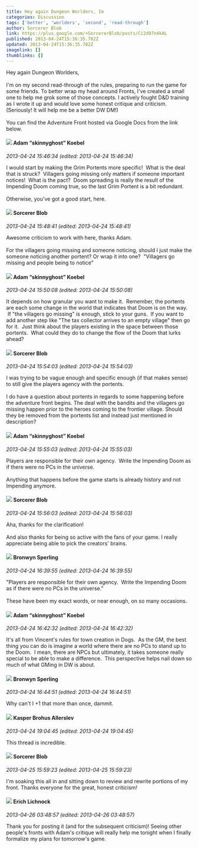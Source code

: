 ```yaml
---
title: Hey again Dungeon Worlders, Im
categories: Discussion
tags: ['better', 'worlders', 'second', 'read-through']
author: Sorcerer Blob
link: https://plus.google.com/+SorcererBlob/posts/Ci2d97n4kAL
published: 2013-04-24T15:36:35.782Z
updated: 2013-04-24T15:36:35.782Z
imagelink: []
thumblinks: []
---
```


Hey again Dungeon Worlders,<br /><br />I&#39;m on my second read-through of the rules, preparing to run the game for some friends. To better wrap my head around Fronts, I&#39;ve created a small one to help me grok some of those concepts. I actively fought D&amp;D training as I wrote it up and would love some honest critique and criticism. (Seriously! It will help me be a better DW DM!)<br /><br />You can find the Adventure Front hosted via Google Docs from the link below.
<div id='comment z12sytg52nqfdrzu523vfhir3tyngpxrr04'>
  <h4><img src='{{site.baseurl}}//images/avatars/112484087750169360510_photo.jpg'> Adam “skinnyghost” Koebel</h4>
      <p><cite>2013-04-24 15:46:34 (edited: 2013-04-24 15:46:34)</cite></p>
        <p>I would start by making the Grim Portents more specific!  What is the deal that is struck?  Villagers going missing only matters if someone important notices!  What is the pact?  Doom spreading is really the result of the Impending Doom coming true, so the last Grim Portent is a bit redundant.  <br /><br />Otherwise, you&#39;ve got a good start, here.</p>
</div>
        

<div id='comment z12sytg52nqfdrzu523vfhir3tyngpxrr04'>
  <h4><img src='{{site.baseurl}}//images/avatars/115203550155137988258_photo.jpg'> Sorcerer Blob</h4>
      <p><cite>2013-04-24 15:48:41 (edited: 2013-04-24 15:48:41)</cite></p>
        <p>Awesome criticism to work with here, thanks Adam.<br /><br />For the villagers going missing and someone noticing, should I just make the someone noticing another portent? Or wrap it into one?  &quot;Villagers go missing and people being to notice&quot;</p>
</div>
        

<div id='comment z12sytg52nqfdrzu523vfhir3tyngpxrr04'>
  <h4><img src='{{site.baseurl}}//images/avatars/112484087750169360510_photo.jpg'> Adam “skinnyghost” Koebel</h4>
      <p><cite>2013-04-24 15:50:08 (edited: 2013-04-24 15:50:08)</cite></p>
        <p>It depends on how granular you want to make it.  Remember, the portents are each some change in the world that indicates that Doom is on the way.  If &quot;the villagers go missing&quot; is enough, stick to your guns.  If you want to add another step like &quot;The tax collector arrives to an empty village&quot; then go for it.  Just think about the players existing in the space between those portents.  What could they do to change the flow of the Doom that lurks ahead?</p>
</div>
        

<div id='comment z12sytg52nqfdrzu523vfhir3tyngpxrr04'>
  <h4><img src='{{site.baseurl}}//images/avatars/115203550155137988258_photo.jpg'> Sorcerer Blob</h4>
      <p><cite>2013-04-24 15:54:03 (edited: 2013-04-24 15:54:03)</cite></p>
        <p>I was trying to be vague enough and specific enough (if that makes sense) to still give the players agency with the portents.<br /><br />I do have a question about portents in regards to some happening before the adventure front begins. The deal with the bandits and the villagers go missing happen prior to the heroes coming to the frontier village. Should they be removed from the portents list and instead just mentioned in description?</p>
</div>
        

<div id='comment z12sytg52nqfdrzu523vfhir3tyngpxrr04'>
  <h4><img src='{{site.baseurl}}//images/avatars/112484087750169360510_photo.jpg'> Adam “skinnyghost” Koebel</h4>
      <p><cite>2013-04-24 15:55:03 (edited: 2013-04-24 15:55:03)</cite></p>
        <p>Players are responsible for their own agency.  Write the Impending Doom as if there were no PCs in the universe.<br /><br />Anything that happens before the game starts is already history and not Impending anymore.</p>
</div>
        

<div id='comment z12sytg52nqfdrzu523vfhir3tyngpxrr04'>
  <h4><img src='{{site.baseurl}}//images/avatars/115203550155137988258_photo.jpg'> Sorcerer Blob</h4>
      <p><cite>2013-04-24 15:56:03 (edited: 2013-04-24 15:56:03)</cite></p>
        <p>Aha, thanks for the clarification!<br /><br />And also thanks for being so active with the fans of your game. I really appreciate being able to pick the creators&#39; brains.</p>
</div>
        

<div id='comment z12sytg52nqfdrzu523vfhir3tyngpxrr04'>
  <h4><img src='{{site.baseurl}}//images/avatars/116014356362508115157_photo.jpg'> Bronwyn Sperling</h4>
      <p><cite>2013-04-24 16:39:55 (edited: 2013-04-24 16:39:55)</cite></p>
        <p>&quot;Players are responsible for their own agency.  Write the Impending Doom as if there were no PCs in the universe.&quot;<br /><br />These have been my exact words, or near enough, on so many occasions.</p>
</div>
        

<div id='comment z12sytg52nqfdrzu523vfhir3tyngpxrr04'>
  <h4><img src='{{site.baseurl}}//images/avatars/112484087750169360510_photo.jpg'> Adam “skinnyghost” Koebel</h4>
      <p><cite>2013-04-24 16:42:32 (edited: 2013-04-24 16:42:32)</cite></p>
        <p>It&#39;s all from Vincent&#39;s rules for town creation in Dogs.  As the GM, the best thing you can do is imagine a world where there are no PCs to stand up to the Doom.  I mean, there are NPCs but ultimately, it takes someone really special to be able to make a difference.  This perspective helps nail down so much of what GMing in DW is about.</p>
</div>
        

<div id='comment z12sytg52nqfdrzu523vfhir3tyngpxrr04'>
  <h4><img src='{{site.baseurl}}//images/avatars/116014356362508115157_photo.jpg'> Bronwyn Sperling</h4>
      <p><cite>2013-04-24 16:44:51 (edited: 2013-04-24 16:44:51)</cite></p>
        <p>Why can&#39;t I +1 that more than once, dammit.</p>
</div>
        

<div id='comment z12sytg52nqfdrzu523vfhir3tyngpxrr04'>
  <h4><img src='{{site.baseurl}}//images/avatars/110937611143261107555_photo.jpg'> Kasper Brohus Allerslev</h4>
      <p><cite>2013-04-24 19:04:45 (edited: 2013-04-24 19:04:45)</cite></p>
        <p>This thread is incredible.</p>
</div>
        

<div id='comment z12sytg52nqfdrzu523vfhir3tyngpxrr04'>
  <h4><img src='{{site.baseurl}}//images/avatars/115203550155137988258_photo.jpg'> Sorcerer Blob</h4>
      <p><cite>2013-04-25 15:59:23 (edited: 2013-04-25 15:59:23)</cite></p>
        <p>I&#39;m soaking this all in and sitting down to review and rewrite portions of my front. Thanks everyone for the great, honest criticism!</p>
</div>
        

<div id='comment z12sytg52nqfdrzu523vfhir3tyngpxrr04'>
  <h4><img src='{{site.baseurl}}//images/avatars/108085187393593999705_photo.jpg'> Erich Lichnock</h4>
      <p><cite>2013-04-26 03:48:57 (edited: 2013-04-26 03:48:57)</cite></p>
        <p>Thank you for posting it (and for the subsequent criticism)! Seeing other people&#39;s fronts with Adam&#39;s critique will really help me tonight when I finally formalize my plans for tomorrow&#39;s game.</p>
</div>
        
